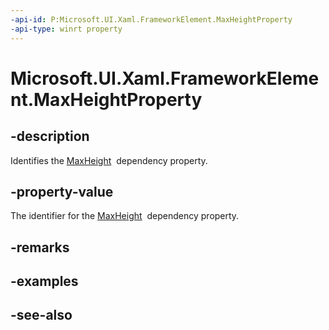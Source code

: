 ```yaml
---
-api-id: P:Microsoft.UI.Xaml.FrameworkElement.MaxHeightProperty
-api-type: winrt property
---
```


<!-- Property syntax
public Windows.UI.Xaml.DependencyProperty MaxHeightProperty { get; }
-->

# Microsoft.UI.Xaml.FrameworkElement.MaxHeightProperty

## -description
Identifies the [MaxHeight](frameworkelement_maxheight.md)  dependency property.

## -property-value
The identifier for the [MaxHeight](frameworkelement_maxheight.md)  dependency property.

## -remarks

## -examples

## -see-also
